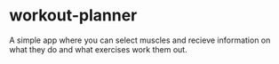 # workout-planner
A simple app where you can select muscles and recieve information on what they do and what exercises work them out.
